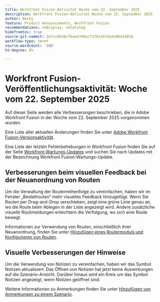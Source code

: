```yaml
---
title: Workfront Fusion-Aktivität Woche vom 22. September 2025
description: Workfront Fusion-Aktivität Woche vom 22. September 2025
author: Becky
feature: Product Announcements, Workfront Fusion
recommendations: noDisplay, noCatalog
hidefromtoc: true
source-git-commit: 2e7cc6638cf6aed740ac7376c45fda2e9643d810
workflow-type: tm+mt
source-wordcount: '204'
ht-degree: 0%

---
```


# Workfront Fusion-Veröffentlichungsaktivität: Woche vom 22. September 2025

Auf dieser Seite werden alle Verbesserungen beschrieben, die in Adobe Workfront Fusion in der Woche vom 22. September 2025 vorgenommen wurden.

Eine Liste aller aktuellen Änderungen finden Sie unter [Adobe Workfront Fusion-Versionsaktivität](/help/workfront-fusion/fusion-product-releases/fusion-release-activity.md).

Eine Liste der letzten Fehlerbehebungen in Workfront Fusion finden Sie auf der Seite [Workfront-Wartungs-Updates](https://experienceleague.adobe.com/en/docs/workfront-known-issues/releases/current-updates) und suchen Sie nach Updates mit der Bezeichnung Workfront Fusion-Wartungs-Update.

## Verbesserungen beim visuellen Feedback bei der Neuanordnung von Routen

Um die Verwaltung der Routenreihenfolge zu vereinfachen, haben wir im Fenster „Bestellrouten“ mehr visuelles Feedback hinzugefügt. Wenn Sie Routen per Drag-and-Drop verschieben, zeigt eine grüne Linie genau an, wo die Route beim Ablegen in der Liste angezeigt wird. Andere zusätzliche visuelle Rückmeldungen erleichtern die Verfolgung, wo sich eine Route bewegt.

Informationen zur Verwendung von Routen, einschließlich ihrer Neuanordnung, finden Sie unter [Hinzufügen eines Routermoduls und Konfigurieren von Routen](/help/workfront-fusion/create-scenarios/add-modules/router-module.md).

## Visuelle Verbesserungen der Hinweise

Um die Verwendung von Notizen zu vereinfachen, haben wir das Symbol Notizen aktualisiert. Das Öffnen von Notizen hat jetzt keine Auswirkungen auf die Szenario-Ansicht. Darüber hinaus wird ein Kreis um das Symbol Notizen angezeigt, wenn Notizen geöffnet sind.

Weitere Informationen zu Anmerkungen finden Sie unter [Hinzufügen von Anmerkungen zu einem Szenario](/help/workfront-fusion/create-scenarios/config-scenarios-settings/add-notes-to-scenario.md).
